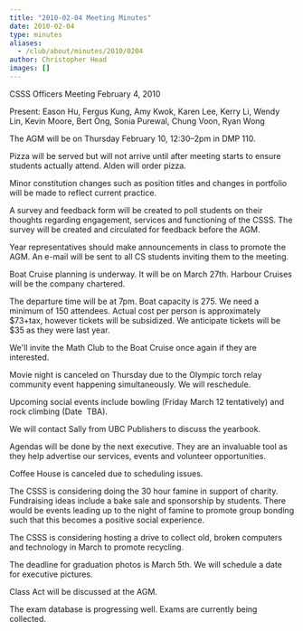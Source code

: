 ```yaml
---
title: "2010-02-04 Meeting Minutes"
date: 2010-02-04
type: minutes
aliases:
  - /club/about/minutes/2010/0204
author: Christopher Head
images: []
---
```


CSSS Officers Meeting
February 4, 2010

Present: Eason Hu, Fergus Kung, Amy Kwok, Karen Lee, Kerry Li, Wendy Lin, Kevin Moore, Bert Ong, Sonia Purewal, Chung Voon, Ryan Wong

The AGM will be on Thursday February 10, 12:30–2pm in DMP 110.

Pizza will be served but will not arrive until after meeting starts to ensure students actually attend. Alden will order pizza.

Minor constitution changes such as position titles and changes in portfolio will be made to reflect current practice.

A survey and feedback form will be created to poll students on their thoughts regarding engagement, services and functioning of the CSSS. The survey will be created and circulated for feedback before the AGM.

Year representatives should make announcements in class to promote the AGM. An e-mail will be sent to all CS students inviting them to the meeting.

Boat Cruise planning is underway. It will be on March 27th. Harbour Cruises will be the company chartered.

The departure time will be at 7pm. Boat capacity is 275. We need a minimum of 150 attendees. Actual cost per person is approximately $73+tax, however tickets will be subsidized. We anticipate tickets will be $35 as they were last year.

We'll invite the Math Club to the Boat Cruise once again if they are interested.

Movie night is canceled on Thursday due to the Olympic torch relay community event happening simultaneously. We will reschedule.

Upcoming social events include bowling (Friday March 12 tentatively) and rock climbing (Date  TBA).

We will contact Sally from UBC Publishers to discuss the yearbook.

Agendas will be done by the next executive. They are an invaluable tool as they help advertise our services, events and volunteer opportunities.

Coffee House is canceled due to scheduling issues.

The CSSS is considering doing the 30 hour famine in support of charity. Fundraising ideas include a bake sale and sponsorship by students. There would be events leading up to the night of famine to promote group bonding such that this becomes a positive social experience.

The CSSS is considering hosting a drive to collect old, broken computers and technology in March to promote recycling.

The deadline for graduation photos is March 5th. We will schedule a date for executive pictures.

Class Act will be discussed at the AGM.

The exam database is progressing well. Exams are currently being collected.
